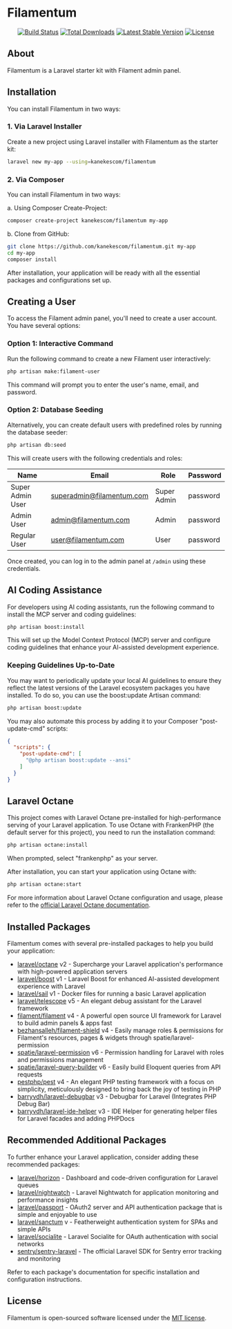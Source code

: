 # Filamentum

<p align="center">
<a href="https://github.com/kanekescom/filamentum/actions"><img src="https://github.com/kanekescom/filamentum/actions/workflows/tests.yml/badge.svg" alt="Build Status"></a>
<a href="https://packagist.org/packages/kanekescom/filamentum"><img src="https://img.shields.io/packagist/dt/kanekescom/filamentum" alt="Total Downloads"></a>
<a href="https://packagist.org/packages/kanekescom/filamentum"><img src="https://img.shields.io/packagist/v/kanekescom/filamentum" alt="Latest Stable Version"></a>
<a href="https://packagist.org/packages/kanekescom/filamentum"><img src="https://img.shields.io/github/license/kanekescom/filamentum" alt="License"></a>
</p>

## About

Filamentum is a Laravel starter kit with Filament admin panel.

## Installation

You can install Filamentum in two ways:

### 1. Via Laravel Installer

Create a new project using Laravel installer with Filamentum as the starter kit:

```bash
laravel new my-app --using=kanekescom/filamentum
```

### 2. Via Composer

You can install Filamentum in two ways:

a. Using Composer Create-Project:
```bash
composer create-project kanekescom/filamentum my-app
```

b. Clone from GitHub:
```bash
git clone https://github.com/kanekescom/filamentum.git my-app
cd my-app
composer install
```

After installation, your application will be ready with all the essential packages and configurations set up.

## Creating a User

To access the Filament admin panel, you'll need to create a user account. You have several options:

### Option 1: Interactive Command

Run the following command to create a new Filament user interactively:

```bash
php artisan make:filament-user
```

This command will prompt you to enter the user's name, email, and password.

### Option 2: Database Seeding

Alternatively, you can create default users with predefined roles by running the database seeder:

```bash
php artisan db:seed
```

This will create users with the following credentials and roles:

| Name              | Email                     | Role        | Password  |
|-------------------|---------------------------|-------------|-----------|
| Super Admin User  | superadmin@filamentum.com | Super Admin | password  |
| Admin User        | admin@filamentum.com      | Admin       | password  |
| Regular User      | user@filamentum.com       | User        | password  |

Once created, you can log in to the admin panel at `/admin` using these credentials.

## AI Coding Assistance

For developers using AI coding assistants, run the following command to install the MCP server and coding guidelines:

```bash
php artisan boost:install
```

This will set up the Model Context Protocol (MCP) server and configure coding guidelines that enhance your AI-assisted development experience.

### Keeping Guidelines Up-to-Date

You may want to periodically update your local AI guidelines to ensure they reflect the latest versions of the Laravel ecosystem packages you have installed. To do so, you can use the boost:update Artisan command:

```bash
php artisan boost:update
```

You may also automate this process by adding it to your Composer "post-update-cmd" scripts:

```json
{
  "scripts": {
    "post-update-cmd": [
      "@php artisan boost:update --ansi"
    ]
  }
}
```

## Laravel Octane

This project comes with Laravel Octane pre-installed for high-performance serving of your Laravel application. To use Octane with FrankenPHP (the default server for this project), you need to run the installation command:

```bash
php artisan octane:install
```

When prompted, select "frankenphp" as your server.

After installation, you can start your application using Octane with:

```bash
php artisan octane:start
```

For more information about Laravel Octane configuration and usage, please refer to the [official Laravel Octane documentation](https://laravel.com/docs/12.x/octane).

## Installed Packages

Filamentum comes with several pre-installed packages to help you build your application:

- [laravel/octane](https://github.com/laravel/octane) v2 - Supercharge your Laravel application's performance with high-powered application servers
- [laravel/boost](https://github.com/laravel/boost) v1 - Laravel Boost for enhanced AI-assisted development experience with Laravel
- [laravel/sail](https://github.com/laravel/sail) v1 - Docker files for running a basic Laravel application
- [laravel/telescope](https://github.com/laravel/telescope) v5 - An elegant debug assistant for the Laravel framework
- [filament/filament](https://github.com/filamentphp/filament) v4 - A powerful open source UI framework for Laravel to build admin panels & apps fast
- [bezhansalleh/filament-shield](https://github.com/bezhanSalleh/filament-shield) v4 - Easily manage roles & permissions for Filament's resources, pages & widgets through spatie/laravel-permission
- [spatie/laravel-permission](https://github.com/spatie/laravel-permission) v6 - Permission handling for Laravel with roles and permissions management
- [spatie/laravel-query-builder](https://github.com/spatie/laravel-query-builder) v6 - Easily build Eloquent queries from API requests
- [pestphp/pest](https://github.com/pestphp/pest) v4 - An elegant PHP testing framework with a focus on simplicity, meticulously designed to bring back the joy of testing in PHP
- [barryvdh/laravel-debugbar](https://github.com/barryvdh/laravel-debugbar) v3 - Debugbar for Laravel (Integrates PHP Debug Bar)
- [barryvdh/laravel-ide-helper](https://github.com/barryvdh/laravel-ide-helper) v3 - IDE Helper for generating helper files for Laravel facades and adding PHPDocs

## Recommended Additional Packages

To further enhance your Laravel application, consider adding these recommended packages:

- [laravel/horizon](https://github.com/laravel/horizon) - Dashboard and code-driven configuration for Laravel queues
- [laravel/nightwatch](https://github.com/laravel/nightwatch) - Laravel Nightwatch for application monitoring and performance insights
- [laravel/passport](https://github.com/laravel/passport) - OAuth2 server and API authentication package that is simple and enjoyable to use
- [laravel/sanctum](https://github.com/laravel/sanctum) v - Featherweight authentication system for SPAs and simple APIs
- [laravel/socialite](https://github.com/laravel/socialite) - Laravel Socialite for OAuth authentication with social networks
- [sentry/sentry-laravel](https://github.com/getsentry/sentry-laravel) - The official Laravel SDK for Sentry error tracking and monitoring

Refer to each package's documentation for specific installation and configuration instructions.

## License

Filamentum is open-sourced software licensed under the [MIT license](https://opensource.org/licenses/MIT).
